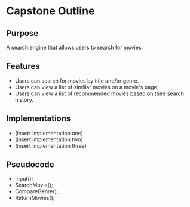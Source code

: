 # Capstone Outline

## Purpose
A search engine that allows users to search for movies.

## Features
- Users can search for movies by title and/or genre.
- Users can view a list of similiar movies on a movie's page.
- Users can view a list of recommended movies based on their search history.

## Implementations
- (insert implementation one)
- (insert implementation two)
- (insert implementation three)

## Pseudocode
- Input();
- SearchMovie();
- CompareGenre();
- ReturnMovies();